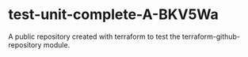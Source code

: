 # test-unit-complete-A-BKV5Wa
A public repository created with terraform to test the terraform-github-repository module.
